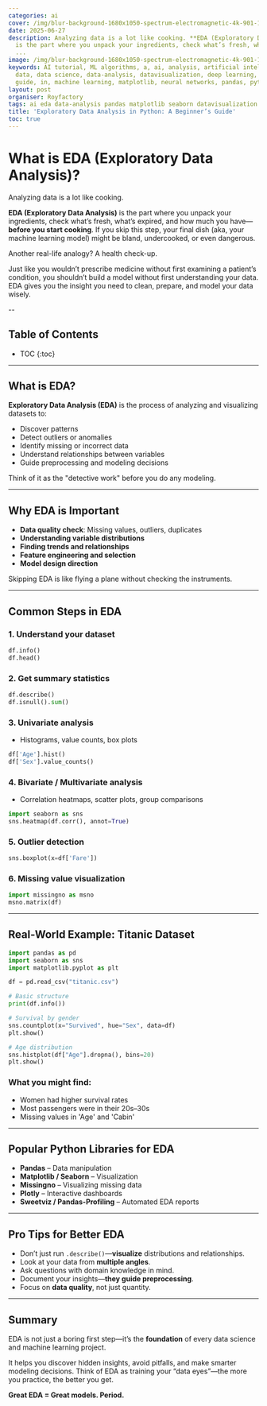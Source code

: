 ```yaml
---
categories: ai
cover: /img/blur-background-1680x1050-spectrum-electromagnetic-4k-901-1.jpg
date: 2025-06-27
description: Analyzing data is a lot like cooking. **EDA (Exploratory Data Analysis)**
  is the part where you unpack your ingredients, check what’s fresh, what’s expired,
  ...
image: /img/blur-background-1680x1050-spectrum-electromagnetic-4k-901-1.jpg
keywords: AI tutorial, ML algorithms, a, ai, analysis, artificial intelligence, beginner,
  data, data science, data-analysis, datavisualization, deep learning, eda, exploratory,
  guide, in, machine learning, matplotlib, neural networks, pandas, python, s, seaborn
layout: post
organiser: Royfactory
tags: ai eda data-analysis pandas matplotlib seaborn datavisualization python
title: 'Exploratory Data Analysis in Python: A Beginner’s Guide'
toc: true
---
```


# What is EDA (Exploratory Data Analysis)?

Analyzing data is a lot like cooking.

**EDA (Exploratory Data Analysis)** is the part where you unpack your ingredients, check what’s fresh, what’s expired, and how much you have—**before you start cooking**. If you skip this step, your final dish (aka, your machine learning model) might be bland, undercooked, or even dangerous.

Another real-life analogy? A health check-up.

Just like you wouldn’t prescribe medicine without first examining a patient’s condition, you shouldn’t build a model without first understanding your data. EDA gives you the insight you need to clean, prepare, and model your data wisely.

--
## Table of Contents

* TOC
{:toc}

---


## What is EDA?

**Exploratory Data Analysis (EDA)** is the process of analyzing and visualizing datasets to:

- Discover patterns
- Detect outliers or anomalies
- Identify missing or incorrect data
- Understand relationships between variables
- Guide preprocessing and modeling decisions

Think of it as the "detective work" before you do any modeling.

---

## Why EDA is Important

- **Data quality check**: Missing values, outliers, duplicates  
- **Understanding variable distributions**  
- **Finding trends and relationships**  
- **Feature engineering and selection**  
- **Model design direction**

Skipping EDA is like flying a plane without checking the instruments.

---

## Common Steps in EDA

### 1. Understand your dataset
```python
df.info()
df.head()
````

### 2. Get summary statistics

```python
df.describe()
df.isnull().sum()
```

### 3. Univariate analysis

* Histograms, value counts, box plots

```python
df['Age'].hist()
df['Sex'].value_counts()
```

### 4. Bivariate / Multivariate analysis

* Correlation heatmaps, scatter plots, group comparisons

```python
import seaborn as sns
sns.heatmap(df.corr(), annot=True)
```

### 5. Outlier detection

```python
sns.boxplot(x=df['Fare'])
```

### 6. Missing value visualization

```python
import missingno as msno
msno.matrix(df)
```

---

## Real-World Example: Titanic Dataset

```python
import pandas as pd
import seaborn as sns
import matplotlib.pyplot as plt

df = pd.read_csv("titanic.csv")

# Basic structure
print(df.info())

# Survival by gender
sns.countplot(x="Survived", hue="Sex", data=df)
plt.show()

# Age distribution
sns.histplot(df["Age"].dropna(), bins=20)
plt.show()
```

### What you might find:

* Women had higher survival rates
* Most passengers were in their 20s–30s
* Missing values in 'Age' and 'Cabin'

---

## Popular Python Libraries for EDA

* **Pandas** – Data manipulation
* **Matplotlib / Seaborn** – Visualization
* **Missingno** – Visualizing missing data
* **Plotly** – Interactive dashboards
* **Sweetviz / Pandas-Profiling** – Automated EDA reports

---

## Pro Tips for Better EDA

* Don’t just run `.describe()`—**visualize** distributions and relationships.
* Look at your data from **multiple angles**.
* Ask questions with domain knowledge in mind.
* Document your insights—**they guide preprocessing**.
* Focus on **data quality**, not just quantity.

---

## Summary

EDA is not just a boring first step—it’s the **foundation** of every data science and machine learning project.

It helps you discover hidden insights, avoid pitfalls, and make smarter modeling decisions. Think of EDA as training your “data eyes”—the more you practice, the better you get.

**Great EDA = Great models. Period.**